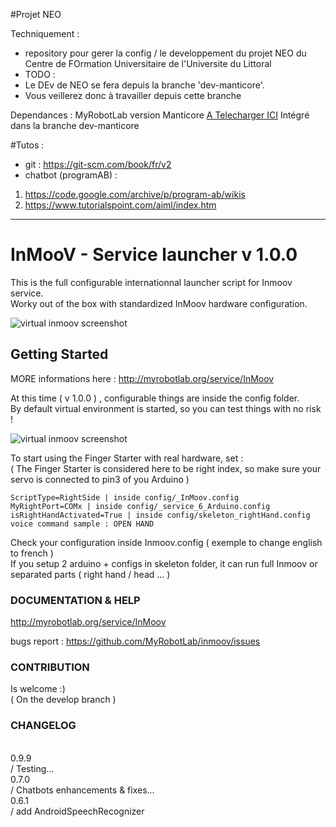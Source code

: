 #Projet NEO

Techniquement :
- repository pour gerer la config / le developpement du projet NEO du Centre de FOrmation Universitaire de l'Universite du Littoral
- TODO : 
- Le DEv de NEO se fera depuis la branche 'dev-manticore'.
- Vous veillerez donc à travailler depuis cette branche 

Dependances : 
MyRobotLab version Manticore 
[A Telecharger ICI](https://github.com/MyRobotLab/myrobotlab/releases/tag/1.0.2693)
Intégré dans la branche dev-manticore


#Tutos : 
- git : https://git-scm.com/book/fr/v2
- chatbot (programAB) : 
1. https://code.google.com/archive/p/program-ab/wikis
2. https://www.tutorialspoint.com/aiml/index.htm


--------------

# InMooV - Service launcher v 1.0.0   

This is the full configurable internationnal launcher script for Inmoov service.  
Worky out of the box with standardized InMoov hardware configuration.  


![virtual inmoov screenshot](http://www.myai.cloud/pic/main.png)

## Getting Started
MORE informations here : http://myrobotlab.org/service/InMoov  
  
At this time ( v 1.0.0 ) , configurable things are inside the config folder.   
By default virtual environment is started, so you can test things with no risk !  

![virtual inmoov screenshot](http://www.myai.cloud/pic/virtual.png)
  
To start using the Finger Starter with real hardware, set :  
 ( The Finger Starter is considered here to be right index, so make sure your servo is connected to pin3 of you Arduino )  

```
ScriptType=RightSide | inside config/_InMoov.config  
MyRightPort=COMx | inside config/_service_6_Arduino.config  
isRightHandActivated=True | inside config/skeleton_rightHand.config  
voice command sample : OPEN HAND  
```

Check your configuration inside Inmoov.config ( exemple to change english to french )  
If you setup 2 arduino + configs in skeleton folder, it can run full Inmoov or separated parts ( right hand / head ... )  

  
### DOCUMENTATION & HELP  
http://myrobotlab.org/service/InMoov  
  
bugs report : https://github.com/MyRobotLab/inmoov/issues  

### CONTRIBUTION  
Is welcome :)  
( On the develop branch )  
  
### CHANGELOG  
   
0.9.9  
/ Testing...  
0.7.0  
/ Chatbots enhancements & fixes...  
0.6.1  
/ add AndroidSpeechRecognizer   